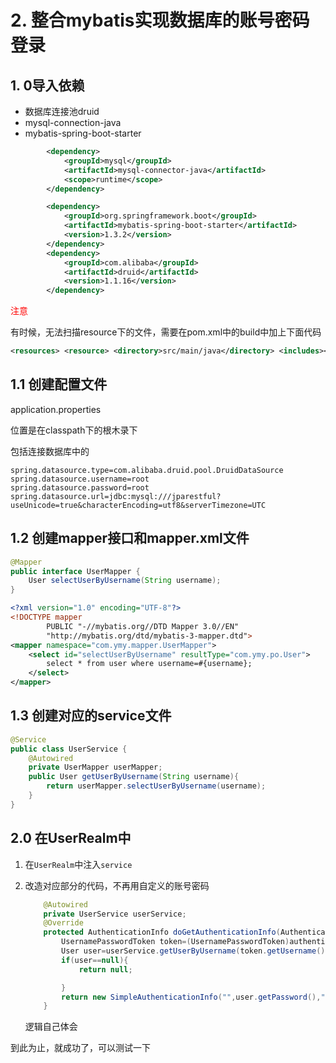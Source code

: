 # 2. 整合mybatis实现数据库的账号密码登录

##   1. 0导入依赖

+ 数据库连接池druid
+ mysql-connection-java
+ mybatis-spring-boot-starter

```xml
        <dependency>
            <groupId>mysql</groupId>
            <artifactId>mysql-connector-java</artifactId>
            <scope>runtime</scope>
        </dependency>

        <dependency>
            <groupId>org.springframework.boot</groupId>
            <artifactId>mybatis-spring-boot-starter</artifactId>
            <version>1.3.2</version>
        </dependency>
        <dependency>
            <groupId>com.alibaba</groupId>
            <artifactId>druid</artifactId>
            <version>1.1.16</version>
        </dependency>
```

<font color="red">注意</font>

有时候，无法扫描resource下的文件，需要在pom.xml中的build中加上下面代码

```xml
<resources> <resource> <directory>src/main/java</directory> <includes><include>**/*.xml</include></includes> </resource> <resource><directory>src/main/resources</directory></resource> </resources>
```





## 1.1 创建配置文件

application.properties

位置是在classpath下的根木录下

包括连接数据库中的

```properties
spring.datasource.type=com.alibaba.druid.pool.DruidDataSource
spring.datasource.username=root
spring.datasource.password=root
spring.datasource.url=jdbc:mysql:///jparestful?useUnicode=true&characterEncoding=utf8&serverTimezone=UTC
```

## 1.2 创建mapper接口和mapper.xml文件

```java
@Mapper
public interface UserMapper {
    User selectUserByUsername(String username);
}
```

```xml
<?xml version="1.0" encoding="UTF-8"?>
<!DOCTYPE mapper
        PUBLIC "-//mybatis.org//DTD Mapper 3.0//EN"
        "http://mybatis.org/dtd/mybatis-3-mapper.dtd">
<mapper namespace="com.ymy.mapper.UserMapper">
    <select id="selectUserByUsername" resultType="com.ymy.po.User">
        select * from user where username=#{username};
    </select>
</mapper>
```

## 1.3 创建对应的service文件

```java
@Service
public class UserService {
    @Autowired
    private UserMapper userMapper;
    public User getUserByUsername(String username){
        return userMapper.selectUserByUsername(username);
    }
}
```

## 2.0 在UserRealm中

1. 在`UserRealm`中注入`service`

2. 改造对应部分的代码，不再用自定义的账号密码

   ```java
       @Autowired
       private UserService userService;
       @Override
       protected AuthenticationInfo doGetAuthenticationInfo(AuthenticationToken authenticationToken) throws AuthenticationException {
           UsernamePasswordToken token=(UsernamePasswordToken)authenticationToken;
           User user=userService.getUserByUsername(token.getUsername());
           if(user==null){
               return null;
   
           }
           return new SimpleAuthenticationInfo("",user.getPassword(),"");
       }
   ```

   逻辑自己体会

到此为止，就成功了，可以测试一下